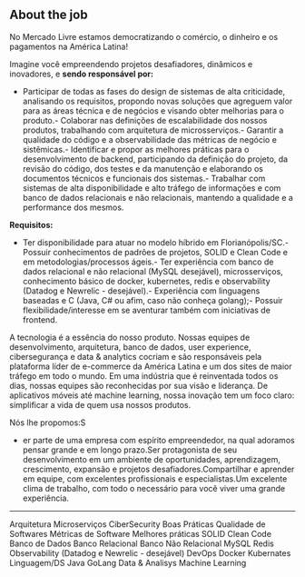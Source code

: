 ## About the job

No Mercado Livre estamos democratizando o comércio, o dinheiro e os pagamentos na América Latina!

Imagine você empreendendo projetos desafiadores, dinâmicos e inovadores, e **sendo responsável por:**

- Participar de todas as fases do design de sistemas de alta criticidade, analisando os requisitos, propondo novas soluções que agreguem valor para as áreas técnica e de negócios e visando obter melhorias para o produto.- Colaborar nas definições de escalabilidade dos nossos produtos, trabalhando com arquitetura de microsserviços.- Garantir a qualidade do código e a observabilidade das métricas de negócio e sistêmicas.- Identificar e propor as melhores práticas para o desenvolvimento de backend, participando da definição do projeto, da revisão do código, dos testes e da manutenção e elaborando os documentos técnicos e funcionais dos sistemas.- Trabalhar com sistemas de alta disponibilidade e alto tráfego de informações e com banco de dados relacionais e não relacionais, mantendo a qualidade e a performance dos mesmos.

  

**Requisitos:**

- Ter disponibilidade para atuar no modelo híbrido em Florianópolis/SC.- Possuir conhecimentos de padrões de projetos, SOLID e Clean Code e em metodologias/processos ágeis.- Ter experiência com banco de dados relacional e não relacional (MySQL desejável), microsserviços, conhecimento básico de docker, kubernetes, redis e observability (Datadog e Newrelic - desejável).- Experiência com linguagens baseadas e C (Java, C# ou afim, caso não conheça golang);- Possuir flexibilidade/interesse em se aventurar também com iniciativas de frontend.

  

A tecnologia é a essência do nosso produto. Nossas equipes de desenvolvimento, arquitetura, banco de dados, user experience, cibersegurança e data & analytics cocriam e são responsáveis pela plataforma líder de e-commerce da América Latina e um dos sites de maior tráfego em todo o mundo. Em uma indústria que é reinventada todos os dias, nossas equipes são reconhecidas por sua visão e liderança. De aplicativos móveis até machine learning, nossa inovação tem um foco claro: simplificar a vida de quem usa nossos produtos.

Nós lhe propomos:S

- er parte de uma empresa com espírito empreendedor, na qual adoramos pensar grande e em longo prazo.Ser protagonista de seu desenvolvimento em um ambiente de oportunidades, aprendizagem, crescimento, expansão e projetos desafiadores.Compartilhar e aprender em equipe, com excelentes profissionais e especialistas.Um excelente clima de trabalho, com todo o necessário para você viver uma grande experiência.
------------------


Arquitetura
	Microserviços
	CiberSecurity
Boas Práticas
	Qualidade de Softwares
	Métricas de Software
	Melhores práticas
	SOLID
	Clean Code
Banco de Dados
	Banco Relacional
	Banco Não Relacional
	MySQL
	Redis
	Observability (Datadog e Newrelic - desejável)
DevOps
	Docker
	Kubernates
Linguagem/DS
	Java
	GoLang
	Data & Analisys
	Machine Learning